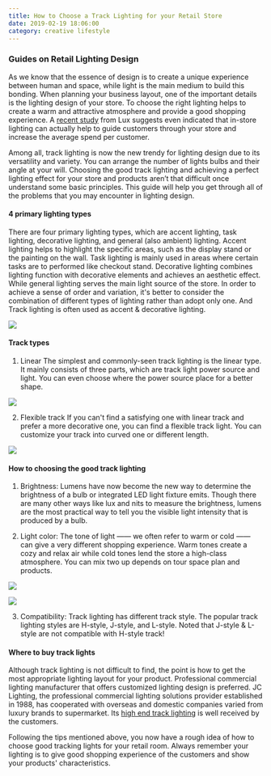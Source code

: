 ```yaml
---
title: How to Choose a Track Lighting for your Retail Store
date: 2019-02-19 18:06:00
category: creative lifestyle
---
```


### Guides on Retail Lighting Design

As we know that the essence of design is to create a unique experience between human and space, while light is the main medium to build this bonding. When planning your business layout, one of the important details is the lighting design of your store. To choose the right lighting helps to create a warm and attractive atmosphere and provide a good shopping experience. A [recent study](http://luxreview.com/article/2015/06/does-lighting-boost-sales-) from Lux suggests even indicated that in-store lighting can actually help to guide customers through your store and increase the average spend per customer.

Among all, track lighting is now the new trendy for lighting design due to its versatility and variety. You can arrange the number of lights bulbs and their angle at your will. Choosing the good track lighting and achieving a perfect lighting effect for your store and products aren’t that difficult once understand some basic principles. This guide will help you get through all of the problems that you may encounter in lighting design.

#### 4 primary lighting types 

There are four primary lighting types, which are accent lighting, task lighting, decorative lighting, and general (also ambient) lighting. Accent lighting helps to highlight the specific areas, such as the display stand or the painting on the wall. Task lighting is mainly used in areas where certain tasks are to performed like checkout stand. Decorative lighting combines lighting function with decorative elements and achieves an aesthetic effect. While general lighting serves the main light source of the store. In order to achieve a sense of order and variation, it's better to consider the combination of different types of lighting rather than adopt only one. And Track lighting is often used as accent & decorative lighting.

![](/images/15.png)

<!-- more -->

#### Track types

1. Linear
    The simplest and commonly-seen track lighting is the linear type. It mainly consists of three parts, which are track light power source and light. You can even choose where the power source place for a better shape.

![](/images/16.png)

2. Flexible track
   If you can't find a satisfying one with linear track and prefer a more decorative one, you can find a flexible track light. You can customize your track into curved one or different length. 

![](/images/17.jpg)

#### How to choosing the good track lighting

1. Brightness: Lumens have now become the new way to determine the brightness of a bulb or integrated LED light fixture emits. Though there are many other ways like lux and nits to measure the brightness, lumens are the most practical way to tell you the visible light intensity that is produced by a bulb. 

2. Light color: The tone of light —— we often refer to warm or cold —— can give a very different shopping experience. Warm tones create a cozy and relax air while cold tones lend the store a high-class atmosphere. You can mix two up depends on tour space plan and products.

![](/images/18.png)

![](/images/19.png)

3. Compatibility: Track lighting has different track style. The popular track lighting styles are H-style, J-style, and L-style. Noted that J-style & L-style are not compatible with H-style track!

#### Where to buy track lights

Although track lighting is not difficult to find, the point is how to get the most appropriate lighting layout for your product. Professional commercial lighting manufacturer that offers customized lighting design is preferred. JC Lighting, the professional commercial lighting solutions provider established in 1988, has cooperated with overseas and domestic companies varied from luxury brands to supermarket. Its [high end track lighting](https://www.chinajclighting.com/LED-Track-Lighting.html) is well received by the customers.

Following the tips mentioned above, you now have a rough idea of how to choose good tracking lights for your retail room. Always remember your lighting is to give good shopping experience of the customers and show your products' characteristics.